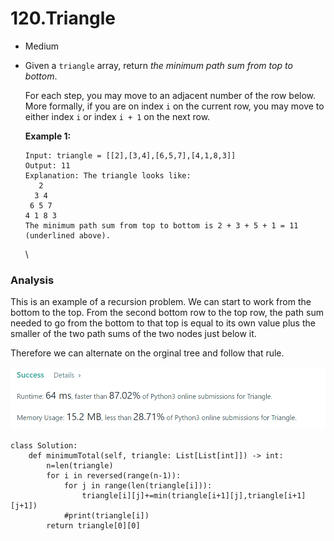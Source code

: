 # 120.Triangle

* Medium
*   Given a `triangle` array, return _the minimum path sum from top to bottom_.

    For each step, you may move to an adjacent number of the row below. More formally, if you are on index `i` on the current row, you may move to either index `i` or index `i + 1` on the next row.

    &#x20;

    **Example 1:**

    ```
    Input: triangle = [[2],[3,4],[6,5,7],[4,1,8,3]]
    Output: 11
    Explanation: The triangle looks like:
       2
      3 4
     6 5 7
    4 1 8 3
    The minimum path sum from top to bottom is 2 + 3 + 5 + 1 = 11 (underlined above).
    ```

    \


### Analysis&#x20;

This is an example of a recursion problem. We can start to work from the bottom to the top. From the second bottom row to the top row, the path sum needed to go from the bottom to that top is equal to its own value plus the smaller of the two path sums of the two nodes just below it.&#x20;

Therefore we can alternate on the orginal tree and follow that rule.&#x20;

![](<../.gitbook/assets/image (26) (1) (1) (1).png>)

```
class Solution:
    def minimumTotal(self, triangle: List[List[int]]) -> int:
        n=len(triangle)
        for i in reversed(range(n-1)):
            for j in range(len(triangle[i])):
                triangle[i][j]+=min(triangle[i+1][j],triangle[i+1][j+1])
            #print(triangle[i])
        return triangle[0][0]
```
